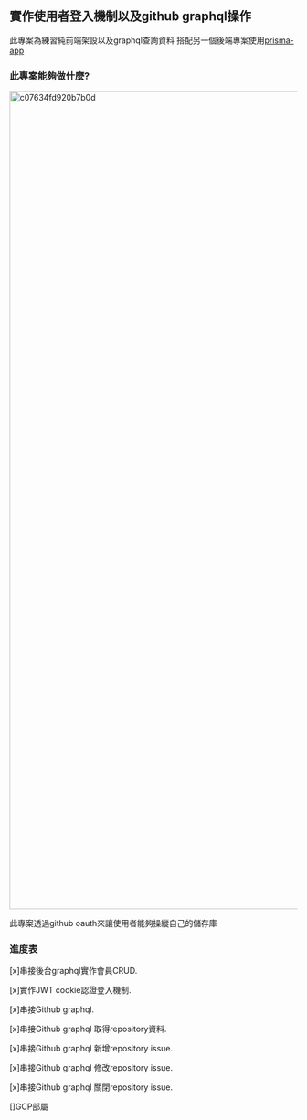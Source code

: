 
## 實作使用者登入機制以及github graphql操作

此專案為練習純前端架設以及graphql查詢資料
搭配另一個後端專案使用[prisma-app](https://github.com/wang-626/prisma-app)

### 此專案能夠做什麼?
<img width="1431" alt="c07634fd920b7b0d" src="https://user-images.githubusercontent.com/62385136/225360962-5817c2f4-2701-4d43-9344-a31bdfecdb97.png">

此專案透過github oauth來讓使用者能夠操縱自己的儲存庫

### 進度表
[x]串接後台graphql實作會員CRUD. 

[x]實作JWT cookie認證登入機制. 

[x]串接Github graphql. 

[x]串接Github graphql 取得repository資料. 

[x]串接Github graphql 新增repository issue. 

[x]串接Github graphql 修改repository issue. 

[x]串接Github graphql 關閉repository issue. 

[]GCP部屬



